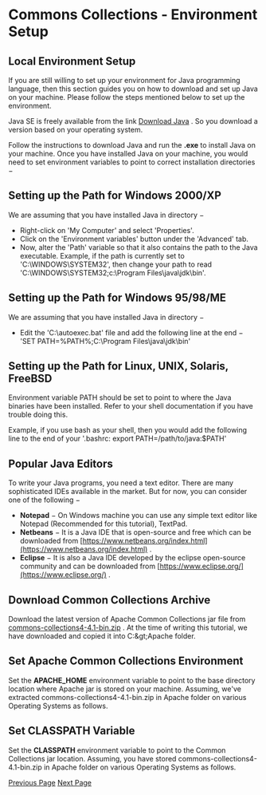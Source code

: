 # Commons Collections - Environment Setup
## Local Environment Setup
If you are still willing to set up your environment for Java programming language, then this section guides you on how to download and set up Java on your machine. Please follow the steps mentioned below to set up the environment.

Java SE is freely available from the link [Download Java](https://java.sun.com/javase/downloads/index_jdk5.jsp) . So you download a version based on your operating system.

Follow the instructions to download Java and run the **.exe** to install Java on your machine. Once you have installed Java on your machine, you would need to set environment variables to point to correct installation directories −

## Setting up the Path for Windows 2000/XP
We are assuming that you have installed Java in  directory −

   * Right-click on 'My Computer' and select 'Properties'.
   * Click on the 'Environment variables' button under the 'Advanced' tab.
   * Now, alter the 'Path' variable so that it also contains the path to the Java executable. Example, if the path is currently set to 'C:\WINDOWS\SYSTEM32', then change your path to read 'C:\WINDOWS\SYSTEM32;c:\Program Files\java\jdk\bin'.

## Setting up the Path for Windows 95/98/ME
We are assuming that you have installed Java in  directory −

   * Edit the 'C:\autoexec.bat' file and add the following line at the end − 'SET PATH=%PATH%;C:\Program Files\java\jdk\bin'

## Setting up the Path for Linux, UNIX, Solaris, FreeBSD
Environment variable PATH should be set to point to where the Java binaries have been installed. Refer to your shell documentation if you have trouble doing this.

Example, if you use bash as your shell, then you would add the following line to the end of your '.bashrc: export PATH=/path/to/java:$PATH'

## Popular Java Editors
To write your Java programs, you need a text editor. There are many sophisticated IDEs available in the market. But for now, you can consider one of the following −

   * **Notepad** − On Windows machine you can use any simple text editor like Notepad (Recommended for this tutorial), TextPad.
   * **Netbeans** − It is a Java IDE that is open-source and free which can be downloaded from [https://www.netbeans.org/index.html](https://www.netbeans.org/index.html) .
   * **Eclipse** − It is also a Java IDE developed by the eclipse open-source community and can be downloaded from [https://www.eclipse.org/](https://www.eclipse.org/) .

## Download Common Collections Archive
Download the latest version of Apache Common Collections jar file from [commons-collections4-4.1-bin.zip](https://commons.apache.org/proper/commons-collections/download_collections.cgi) . At the time of writing this tutorial, we have downloaded  and copied it into C:\&gt;Apache folder.

## Set Apache Common Collections Environment
Set the **APACHE_HOME** environment variable to point to the base directory location where Apache jar is stored on your machine. Assuming, we've extracted commons-collections4-4.1-bin.zip in Apache folder on various Operating Systems as follows.

## Set CLASSPATH Variable
Set the **CLASSPATH** environment variable to point to the Common Collections jar location. Assuming, you have stored commons-collections4-4.1-bin.zip in Apache folder on various Operating Systems as follows.


[Previous Page](../commons_collections/commons_collections_overview.md) [Next Page](../commons_collections/commons_collections_bag.md) 
